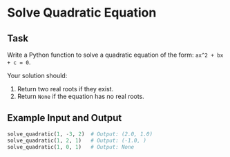# Solve Quadratic Equation

## Task
Write a Python function to solve a quadratic equation of the form:
`ax^2 + bx + c = 0`.

Your solution should:
1. Return two real roots if they exist.
2. Return `None` if the equation has no real roots.

## Example Input and Output
```python
solve_quadratic(1, -3, 2)  # Output: (2.0, 1.0)
solve_quadratic(1, 2, 1)   # Output: (-1.0, )
solve_quadratic(1, 0, 1)   # Output: None
